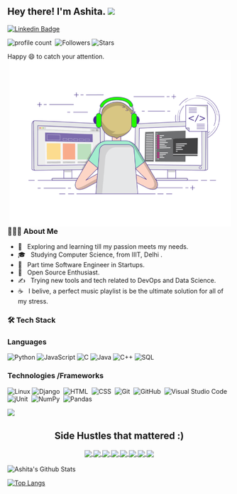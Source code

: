 
<h2> Hey there! I'm Ashita. <img src="https://github.com/souvikguria98/souvikguria98/blob/master/Hi.gif" width="25"></h2>

[![Linkedin Badge](https://img.shields.io/badge/-LinkedIn-blue?style=flat-square&logo=Linkedin&logoColor=white&link=https://www.linkedin.com/in/digitalplayer1125/)](https://www.linkedin.com/in/ashita-boyina-b99ba9153/)


![profile count](https://komarev.com/ghpvc/?username=ashcode028&color=red)&nbsp;
![Followers](https://img.shields.io/github/followers/ashcode028?style=social)
![Stars](https://img.shields.io/github/stars/ashcode028?style=social)



Happy :smile: to catch your attention.
<img align="right" alt="GIF" src="https://raw.githubusercontent.com/devSouvik/devSouvik/master/gif3.gif" width="500"/>

<h3> 👨🏻‍💻 About Me </h3>

- 🤔 &nbsp; Exploring and learning till my passion meets my needs.
- 🎓 &nbsp; Studying Computer Science, from IIIT, Delhi .
- 💼 &nbsp; Part time Software Engineer in Startups.
- 🌱 &nbsp; Open Source Enthusiast.
- ✍️ &nbsp; Trying new tools and tech related to DevOps and Data Science.
- ☕ &nbsp; I belive, a perfect music playlist is be the ultimate solution for all of my stress. 

<h3>🛠 Tech Stack</h3>

### Languages

![Python](https://img.shields.io/badge/-Python-000?&logo=Python)
![JavaScript](https://img.shields.io/badge/-JavaScript-000?&logo=JavaScript)
![C](https://img.shields.io/badge/-C-000?&logo=C)
![Java](https://img.shields.io/badge/-Java-000?&logo=Java&logoColor=007396)
![C++](https://img.shields.io/badge/-C++-000?&logo=c%2b%2b&logoColor=00599C)
![SQL](https://img.shields.io/badge/-SQL-000?&logo=MySQL)

### Technologies /Frameworks

![Linux](https://img.shields.io/badge/-Linux-000?&logo=Linux)
![Django](https://img.shields.io/badge/-Django-05122A?style=flat&logo=django&logoColor=092E20)&nbsp;
![HTML](https://img.shields.io/badge/-HTML-05122A?style=flat&logo=HTML5)&nbsp;
![CSS](https://img.shields.io/badge/-CSS-05122A?style=flat&logo=CSS3&logoColor=1572B6)&nbsp;
![Git](https://img.shields.io/badge/-Git-05122A?style=flat&logo=git)&nbsp;
![GitHub](https://img.shields.io/badge/-GitHub-05122A?style=flat&logo=github)&nbsp;
![Visual Studio Code](https://img.shields.io/badge/-Visual%20Studio%20Code-05122A?style=flat&logo=visual-studio-code&logoColor=007ACC)&nbsp;
![jUnit](https://img.shields.io/badge/jUnit%20-%23150458.svg?&style=flat&logo=Java&logoColor=white)&nbsp;
![NumPy](https://img.shields.io/badge/numpy%20-%23013243.svg?&style=flat&logo=numpy&logoColor=white)&nbsp;
![Pandas](https://img.shields.io/badge/pandas%20-%23150458.svg?&style=flat&logo=pandas&logoColor=white)&nbsp;

[![](https://img.shields.io/badge/-🧬%20My%20Website-000)](https://ashcode028.github.io/)


<h2 align="center">Side Hustles that mattered :) </h2>


<center>
<a href="https://github.com/ashcode028/Weighted-Round-Robin-">
  <img align="center" src="https://github-readme-stats.vercel.app/api/pin/?username=ashcode028&repo=Weighted-Round-Robin-&theme=ayu-mirage&layout=compact" />
</a>
 <a href="https://github.com/ashcode028/Automating-GSheets">
  <img align="center" src="https://github-readme-stats.vercel.app/api/pin/?username=ashcode028&repo=Automating-GSheets&theme=ayu-mirage&layout=compact" />
</a>
<a href="https://github.com/ashcode028/Zotato">
  <img align="center" src="https://github-readme-stats.vercel.app/api/pin/?username=ashcode028&repo=Zotato&theme=ayu-mirage&layout=compact" />
</a>
<a href="https://github.com/ashcode028/tweets-check">
  <img align="center" src="https://github-readme-stats.vercel.app/api/pin/?username=ashcode028&repo=tweets-check&theme=ayu-mirage&layout=compact" />
</a>
<a href="https://github.com/ashcode028/Mafia">
  <img align="center" src="https://github-readme-stats.vercel.app/api/pin/?username=ashcode028&repo=Mafia&theme=ayu-mirage&layout=compact" />
</a>
<a href="https://github.com/ashcode028/MD5Hacking">
  <img align="center" src="https://github-readme-stats.vercel.app/api/pin/?username=ashcode028&repo=MD5Hacking&theme=ayu-mirage&layout=compact" />
</a>
<a href="https://github.com/ashcode028/QR-Factorisation">
  <img align="center" src="https://github-readme-stats.vercel.app/api/pin/?username=ashcode028&repo=QR-Factorisation&theme=ayu-mirage&layout=compact" />
</a>
<a href="https://github.com/ashcode028/Making-URL-queries">
  <img align="center" src="https://github-readme-stats.vercel.app/api/pin/?username=ashcode028&repo=Making-URL-queries&theme=ayu-mirage&layout=compact" />
</a>
</center>


<br>

<img align="center" src="https://github-readme-stats.vercel.app/api?username=ashcode028&include_all_commits=true&count_private=true&show_icons=true&line_height=20&title_color=7A7ADB&icon_color=2234AE&text_color=D3D3D3&bg_color=0,000000,130F40" alt="Ashita's Github Stats">

</br>

[![Top Langs](https://github-readme-stats.vercel.app/api/top-langs/?username=ashcode028&layout=compact&text_color=daf7dc&bg_color=151515)](https://github.com/ashcode028/github-readme-stats)

